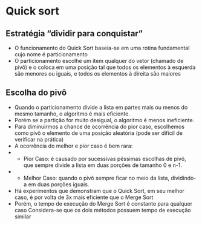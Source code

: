 # **Quick sort**
## Estratégia “dividir para conquistar”
* O funcionamento do Quick Sort baseia-se em uma rotina fundamental cujo nome é particionamento
* O particionamento escolhe um item qualquer do vetor (chamado de pivô) e o coloca em uma posição tal que todos os elementos à esquerda são menores ou iguais, e todos os elementos à direita são maiores

## Escolha do pivô

* Quando o particionamento divide a lista em partes mais ou menos do mesmo tamanho, o algoritmo é mais eficiente.
* Porém se a partição for muito desigual, o algoritmo é menos ineficiente.
* Para diminuirmos a chance de ocorrência do pior caso, escolhemos como pivô o elemento de uma posição aleatória (pode ser difícil de verificar na prática)
* A ocorrência do melhor e pior caso é bem rara:
* * Pior Caso: é causado por sucessivas péssimas escolhas de pivô, que sempre divide a lista em duas porções de tamanho 0 e n-1.
* * Melhor Caso: quando o pivô sempre ficar no meio da lista, dividindo-a em duas porções iguais.
* Há experimentos que demonstram que o Quick Sort, em seu melhor caso, é por volta de 3x mais eficiente que o Merge Sort
* Porém, o tempo de execução do Merge Sort é constante para qualquer caso
Considera-se que os dois métodos possuem tempo de execução similar
